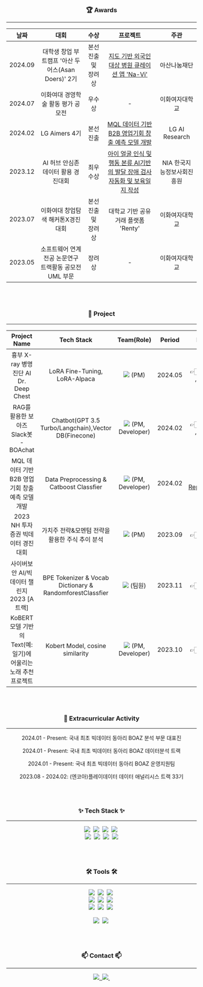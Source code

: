 <!--타이틀 부분-->
<div align="center">
</div>

<!--내용 부분-->

<h3 align="center">🏆 Awards </h3>

---

<div align="center">

| 날짜      | 대회                                      | 수상                        | 프로젝트                     | 주관 |
|:--------:|:----------------------------------------:|:--------------------------:|:------------------------:|:--------:|
| 2024.09  | 대학생 창업 부트캠프 '아산 두어스(Asan Doers)' 2기 | 본선 진출 및 장려상     | [지도 기반 외국인 대상 병원 큐레이션 앱 'Na-Vi'](https://disquiet.io/product/navi)             |    아산나눔재단      |
| 2024.07  | 이화여대 경영학술 활동 평가 공모전        | 우수상                   |  -        |    이화여자대학교      |
| 2024.02  | LG Aimers 4기                            | 본선 진출                   | [MQL 데이터 기반 B2B 영업기회 창출 예측 모델 개발](https://github.com/shashamalone/LG-Aimers-4/blob/main/LG-aimers-4_%EC%98%81%EC%97%85%EC%B1%94%ED%94%BC%EC%96%B8%EC%8A%A4.pdf)  |  LG AI Research        |
| 2023.12  | AI 허브 안심존 데이터 활용 경진대회       | 최우수상                    |  [아이 얼굴 인식 및 행동 본류 AI기반의 발달 장애 검사 자동화 및 보육일지 작성](https://shashacode.tistory.com/66) |    NIA 한국지능정보사회진흥원      |
| 2023.07  | 이화여대 창업탐색 해커톤X경진대회         | 본선 진출 및 장려상                      | 대학교 기반 공유 거래 플랫폼 'Renty'          |       이화여자대학교    |
| 2023.05  | 소프트웨어 연계전공 논문연구 트랙활동 공모전 UML 부문 | 장려상                      | -          |    이화여자대학교      |


</div>

<br><br>


<h3 align="center">📃 Project</h3>

---

<div align="center">

|  Project Name  | Tech Stack                               | Team(Role)	                       |    Period     | Link |
|:--------:|:----------------------------------------:|:--------------------------:|:------------------------:|:--------:|
| 흉부 X-ray 병명 진단 AI Dr. Deep Chest |  LoRA Fine-Tuning, LoRA-Alpaca |  <img src="https://img.shields.io/badge/Team-D8BFD8?style=flat-square" /> (PM) |  2024.05 |   👉🏻[Repo](https://github.com/shashamalone/22_MiniProject_BOAchat) , [PPT](https://github.com/shashamalone/LoRA_Dr.DeepChest/blob/main/%ED%9D%89%EB%B6%80%20X-ray%20%EB%B3%91%EB%AA%85%20%EC%A7%84%EB%8B%A8%20_%EB%A9%80%ED%8B%B0%EB%A1%9C%EB%9D%BC%ED%8C%A1_22%EA%B8%B0_mini2.pdf)  |
| RAG를 활용한 보아즈 Slack봇 - BOAchat  |  Chatbot(GPT 3.5 Turbo/Langchain),Vector DB(Finecone) |  <img src="https://img.shields.io/badge/Team-D8BFD8?style=flat-square" /> (PM, Developer) |  2024.02 |   👉🏻[Repo](https://github.com/shashamalone/22_MiniProject_BOAchat) , [PPT](https://github.com/shashamalone/22_MiniProject_BOAchat/blob/main/RAG%EB%A5%BC%ED%99%9C%EC%9A%A9%ED%95%9C%EB%B3%B4%EC%95%84%EC%A6%88Slack%EB%B4%87_BOAchat.pdf)  |
| MQL 데이터 기반 B2B 영업기회 창출 예측 모델 개발 | Data Preprocessing & Catboost Classfier      |<img src="https://img.shields.io/badge/Team-D8BFD8?style=flat-square" /> (PM, Developer)  | 2024.02|  👉🏻[Repo](https://github.com/shashamalone/LG-Aimers-4),[PPT](https://github.com/shashamalone/LG-Aimers-4/blob/main/LG-aimers-4_%EC%98%81%EC%97%85%EC%B1%94%ED%94%BC%EC%96%B8%EC%8A%A4.pdf)  |
| 2023 NH 투자증권 빅데이터 경진대회 | 가치주 전략&모멘텀 전략을 활용한 주식 추이 분석 | <img src="https://img.shields.io/badge/Team-D8BFD8?style=flat-square" /> (PM) | 2023.09| 👉🏻[Repo](https://github.com/shashamalone/NH_Investment_Competition)
| 사이버보안 AI/빅데이터 챌린지 2023 [A트랙]  | BPE Tokenizer & Vocab Dictionary & RandomforestClassfier| <img src="https://img.shields.io/badge/Team-D8BFD8?style=flat-square" /> (팀원) | 2023.11   |   👉🏻[Repo](https://github.com/shashamalone/CyberSecurity_PayloadClassifier)      |
| KoBERT모델 기반의 Text(예: 일기)에 어울리는 노래 추천 프로젝트  | Kobert Model, cosine similarity| <img src="https://img.shields.io/badge/Team-D8BFD8?style=flat-square" /> (PM, Developer) |2023.10 |   👉🏻[Repo](https://github.com/shashamalone/KoBERT_music_recomendation)      |


</div>

<br><br>

<h3 align="center">🎯 Extracurricular Activity</h3>

---

<div align="center">
  <p>2024.01 - Present: 국내 최초 빅데이터 동아리 BOAZ 분석 부문 대표진 </p>
  <p>2024.01 - Present: 국내 최초 빅데이터 동아리 BOAZ 데이터분석 트랙</p>
  <p>2024.01 - Present: 국내 최초 빅데이터 동아리 BOAZ 운영지원팀</p>
  <p>2023.08 - 2024.02: (엔코아)플레이데이터 데이터 애널리시스 트랙 33기</p>
</div>

<br><br>
<h3 align="center">✨ Tech Stack ✨</h3>

---

<div align="center">
  <img src="https://img.shields.io/badge/python-3670A0?style=for-the-badge&logo=python&logoColor=ffdd54" />&nbsp
  <img src="https://img.shields.io/badge/pandas-150458.svg?style=for-the-badge&logo=pandas&logoColor=white" />&nbsp
  <img src="https://img.shields.io/badge/numpy-4d77cf.svg?style=for-the-badge&logo=numpy&logoColor=white" />&nbsp
  <img src="https://img.shields.io/badge/Matplotlib-11557c.svg?style=for-the-badge&logo=Matplotlib&logoColor=white" />&nbsp
  <br>
  <img src="https://img.shields.io/badge/MySQL-4479A1?style=for-the-badge&logo=mysql&logoColor=white" />&nbsp
  <img src="https://img.shields.io/badge/PostgreSQL-336791?style=for-the-badge&logo=postgresql&logoColor=white" />&nbsp
  <img src="https://img.shields.io/badge/PyTorch-EE4C2C?style=for-the-badge&logo=pytorch&logoColor=white" />&nbsp
  <img src="https://img.shields.io/badge/TensorFlow-FF6F00?style=for-the-badge&logo=tensorflow&logoColor=white" /> 
</div>



<br><br>
<h3 align="center">🛠 Tools 🛠</h3>

---

<div align="center">
  <img src="https://img.shields.io/badge/git-F05033.svg?style=for-the-badge&logo=git&logoColor=white" />&nbsp
  <img src="https://img.shields.io/badge/github-181717.svg?style=for-the-badge&logo=github&logoColor=white" />&nbsp
  <img src="https://img.shields.io/badge/Notion-F3F3F3.svg?style=for-the-badge&logo=notion&logoColor=black" />&nbsp
  <br>
  <img src="https://img.shields.io/badge/Google%20Analytics-E37400?style=for-the-badge&logo=googleanalytics&logoColor=white" />&nbsp
  <img src="https://img.shields.io/badge/Google%20BigQuery-4285F4?style=for-the-badge&logo=googlecloud&logoColor=white" />&nbsp
  <img src="https://img.shields.io/badge/Bubble.io-1A1A1A?style=for-the-badge&logo=bubble&logoColor=white" />&nbsp
</div>

<div align="center">
  <img src="https://img.shields.io/badge/adobe%20photoshop-08253c.svg?style=for-the-badge&logo=adobe%20photoshop&logoColor=37abff" />&nbsp
  <img src="https://img.shields.io/badge/Adobe%20Illustrator-FF9A00?style=for-the-badge&logo=adobeillustrator&logoColor=white" />&nbsp
  <img src="https://img.shields.io/badge/figma-F24E1E.svg?style=for-the-badge&logo=figma&logoColor=white" />&nbsp
</div>

<br>

<div align="center">
  <img src="https://img.shields.io/badge/VSCode-2C2C32.svg?style=for-the-badge&logo=visual-studio-code&logoColor=22ABF3" />&nbsp
  <img src="https://img.shields.io/badge/jupyter-2C2C32.svg?style=for-the-badge&logo=jupyter&logoColor=F37726" />&nbsp
<!--   <img src="https://img.shields.io/badge/Colab-2C2C32.svg?style=for-the-badge&logo=googlecolab&logoColor=F9AB00" />&nbsp -->
</div>

<br><br>

<h3 align="center">📫 Contact 📫</h3>

---

<div align="center">
  <a href="https://shashacode.tistory.com/">
    <img src="https://img.shields.io/badge/Tistory-FF7700?style=for-the-badge&logo=tistory&logoColor=white" />&nbsp
</a>

  </a>
  <a href="mailto:2000rv@naver.com">
    <img
      src="https://img.shields.io/badge/2000rv@naver.com-03C75A?style=for-the-badge&logo=naver&logoColor=white"/>&nbsp
</a>

</div>



